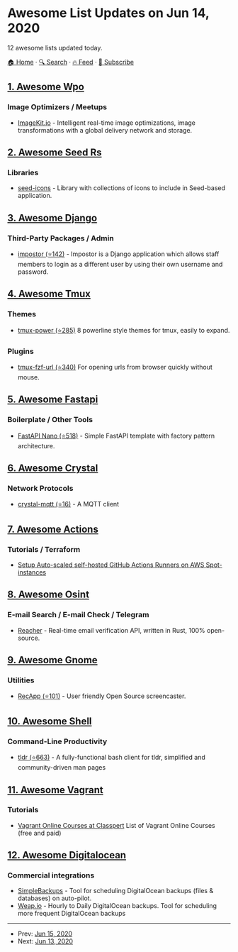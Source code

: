 # Awesome List Updates on Jun 14, 2020

12 awesome lists updated today.

[🏠 Home](/README.md) · [🔍 Search](https://www.trackawesomelist.com/search/) · [🔥 Feed](https://www.trackawesomelist.com/rss.xml) · [📮 Subscribe](https://trackawesomelist.us17.list-manage.com/subscribe?u=d2f0117aa829c83a63ec63c2f&id=36a103854c)



## [1. Awesome Wpo](/content/davidsonfellipe/awesome-wpo/README.md)

### Image Optimizers / Meetups

*   [ImageKit.io](https://imagekit.io) - Intelligent real-time image optimizations, image transformations with a global delivery network and storage.

## [2. Awesome Seed Rs](/content/seed-rs/awesome-seed-rs/README.md)

### Libraries

*   [seed-icons](https://crates.io/crates/seed-icons) - Library with collections of icons to include in Seed-based application.

## [3. Awesome Django](/content/wsvincent/awesome-django/README.md)

### Third-Party Packages / Admin

*   [impostor (⭐142)](https://github.com/avallbona/Impostor) - Impostor is a Django application which allows staff members to login as a different user by using their own username and password.

## [4. Awesome Tmux](/content/rothgar/awesome-tmux/README.md)

### Themes

*   [tmux-power (⭐285)](https://github.com/wfxr/tmux-power) 8 powerline style themes for tmux, easily to expand.

### Plugins

*   [tmux-fzf-url (⭐340)](https://github.com/wfxr/tmux-fzf-url) For opening urls from browser quickly without mouse.

## [5. Awesome Fastapi](/content/mjhea0/awesome-fastapi/README.md)

### Boilerplate / Other Tools

*   [FastAPI Nano (⭐518)](https://github.com/rednafi/fastapi-nano) - Simple FastAPI template with factory pattern architecture.

## [6. Awesome Crystal](/content/veelenga/awesome-crystal/README.md)

### Network Protocols

*   [crystal-mqtt (⭐16)](https://github.com/spider-gazelle/crystal-mqtt) - A MQTT client

## [7. Awesome Actions](/content/sdras/awesome-actions/README.md)

### Tutorials / Terraform

*   [Setup Auto-scaled self-hosted GitHub Actions Runners on AWS Spot-instances](https://040code.github.io/2020/05/25/scaling-selfhosted-action-runners)

## [8. Awesome Osint](/content/jivoi/awesome-osint/README.md)

### E-mail Search / E-mail Check / Telegram

*   [Reacher](https://reacher.email) - Real-time email verification API, written in Rust, 100% open-source.

## [9. Awesome Gnome](/content/Kazhnuz/awesome-gnome/README.md)

### Utilities

*   [RecApp (⭐101)](https://github.com/amikha1lov/RecApp) - User friendly Open Source screencaster.

## [10. Awesome Shell](/content/alebcay/awesome-shell/README.md)

### Command-Line Productivity

*   [tldr (⭐663)](https://github.com/raylee/tldr-sh-client) - A fully-functional bash client for tldr, simplified and community-driven man pages

## [11. Awesome Vagrant](/content/iJackUA/awesome-vagrant/README.md)

### Tutorials

*   [Vagrant Online Courses at Classpert](https://classpert.com/vagrant) List of Vagrant Online Courses (free and paid)

## [12. Awesome Digitalocean](/content/jonleibowitz/awesome-digitalocean/README.md)

### Commercial integrations

*   [SimpleBackups](https://simplebackups.io) - Tool for scheduling DigitalOcean backups (files & databases) on auto-pilot.
*   [Weap.io](https://weap.io) - Hourly to Daily DigitalOcean backups. Tool for scheduling more frequent DigitalOcean backups

---

- Prev: [Jun 15, 2020](/content/2020/06/15/README.md)
- Next: [Jun 13, 2020](/content/2020/06/13/README.md)